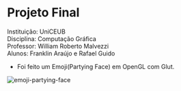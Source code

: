 # Projeto Final

Instituição: UniCEUB<br/>
Disciplina: Computação Gráfica<br/>
Professor: William Roberto Malvezzi<br/>
Alunos: Franklin Araújo e Rafael Guido<br/>


- Foi feito um Emoji(Partying Face) em OpenGL com Glut.

![emoji-partying-face](https://user-images.githubusercontent.com/51242246/100801471-cbe28400-3406-11eb-9911-dcae3f88d28e.png)
